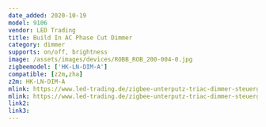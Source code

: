 ```yaml
---
date_added: 2020-10-19
model: 9106
vendor: LED Trading
title: Build In AC Phase Cut Dimmer
category: dimmer
supports: on/off, brightness
image: /assets/images/devices/ROBB_ROB_200-004-0.jpg
zigbeemodel: ['HK-LN-DIM-A']
compatible: [z2m,zha]
z2m: HK-LN-DIM-A
mlink: https://www.led-trading.de/zigbee-unterputz-triac-dimmer-steuergeraet-controller-230v-kompatibel
mlink: https://www.led-trading.de/zigbee-unterputz-triac-dimmer-steuergeraet-controller-230v-kompatibel
link2: 
link3: 
---
```

